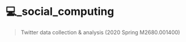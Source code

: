 # :computer:\_social\_computing
> Twitter data collection &amp; analysis (2020 Spring M2680.001400)
